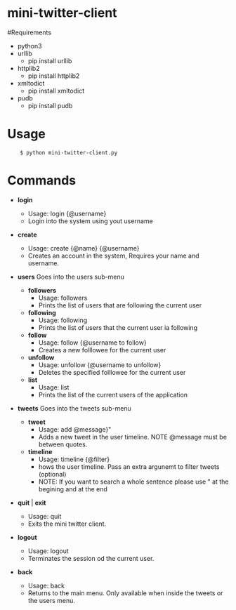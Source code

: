 mini-twitter-client
===================

#Requirements
* python3
* urllib
	+ pip install urllib
* httplib2
	+ pip install httplib2
* xmltodict
 	+ pip install xmltodict
* pudb
	+ pip install pudb
	
# Usage
```
    $ python mini-twitter-client.py
```

# Commands

* **login**
	- Usage: login {@username}
	- Login into the system using yout username
* **create**
	- Usage: create {@name} {@username}
	- Creates an account in the system, Requires your name and username.
* **users** Goes into the users sub-menu
  * **followers**
  	* Usage: followers
  	* Prints the list of users that are following the current user
  * **following**
  	* Usage: following
  	* Prints the list of users that the current user ia following
  * **follow**
  	* Usage: follow {@username to follow}
  	* Creates a new folllowee for the current user
  * **unfollow**
  	* Usage: unfollow {@username to unfollow}
  	* Deletes the specified folllowee for the current user
  * **list**
  	* Usage: list
  	* Prints the list of the current users of the application
	
* **tweets** Goes into the tweets sub-menu
  * **tweet**
  	* Usage: add @message}"
  	* Adds a new tweet in the user timeline. NOTE @message must be between quotes.
  * **timeline**
  	* Usage: timeline {@filter}
  	* hows the user timeline. Pass an extra argunemt to filter tweets (optional)
  	* NOTE: If you want to search a whole sentence please use " at the begining and at the end

* **quit** | **exit** 
	- Usage: quit
	- Exits the mini twitter client.
* **logout**
	- Usage: logout
	- Terminates the session od the current user.
* **back**
	- Usage: back
	- Returns to the main menu. Only available when inside the tweets or the users menu.

